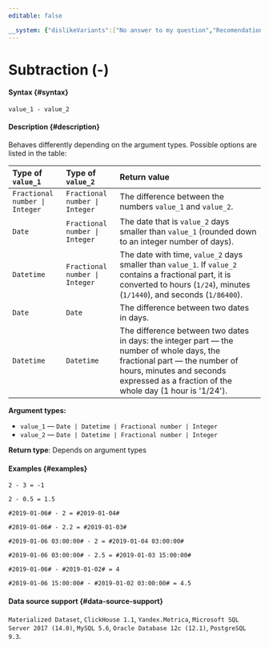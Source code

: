 ```yaml
---
editable: false

__system: {"dislikeVariants":["No answer to my question","Recomendations didn't help","The content doesn't match title","Other"]}
---
```



# Subtraction (-)



#### Syntax {#syntax}


```
value_1 - value_2
```

#### Description {#description}
Behaves differently depending on the argument types. Possible options are listed in the table:

| Type of `value_1`                             | Type of `value_2`                             | Return value                                                                                                                                                                                                       |
|:----------------------------------------------|:----------------------------------------------|:-------------------------------------------------------------------------------------------------------------------------------------------------------------------------------------------------------------------|
| <code>Fractional number &#124; Integer</code> | <code>Fractional number &#124; Integer</code> | The difference between the numbers `value_1` and `value_2`.                                                                                                                                                        |
| `Date`                                        | <code>Fractional number &#124; Integer</code> | The date that is `value_2` days smaller than `value_1` (rounded down to an integer number of days).                                                                                                                |
| `Datetime`                                    | <code>Fractional number &#124; Integer</code> | The date with time, `value_2` days smaller than `value_1`. If `value_2` contains a fractional part, it is converted to hours (`1/24`), minutes (`1/1440`), and seconds (`1/86400`).                                |
| `Date`                                        | `Date`                                        | The difference between two dates in days.                                                                                                                                                                          |
| `Datetime`                                    | `Datetime`                                    | The difference between two dates in days: the integer part — the number of whole days, the fractional part — the number of hours, minutes and seconds expressed as a fraction of the whole day (1 hour is '1/24'). |

**Argument types:**
- `value_1` — `Date | Datetime | Fractional number | Integer`
- `value_2` — `Date | Datetime | Fractional number | Integer`


**Return type**: Depends on argument types

#### Examples {#examples}

```
2 - 3 = -1
```

```
2 - 0.5 = 1.5
```

```
#2019-01-06# - 2 = #2019-01-04#
```

```
#2019-01-06# - 2.2 = #2019-01-03#
```

```
#2019-01-06 03:00:00# - 2 = #2019-01-04 03:00:00#
```

```
#2019-01-06 03:00:00# - 2.5 = #2019-01-03 15:00:00#
```

```
#2019-01-06# - #2019-01-02# = 4
```

```
#2019-01-06 15:00:00# - #2019-01-02 03:00:00# = 4.5
```


#### Data source support {#data-source-support}

`Materialized Dataset`, `ClickHouse 1.1`, `Yandex.Metrica`, `Microsoft SQL Server 2017 (14.0)`, `MySQL 5.6`, `Oracle Database 12c (12.1)`, `PostgreSQL 9.3`.
